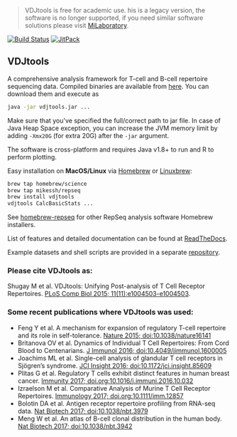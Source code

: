 > VDJtools is free for academic use. his is a legacy version, the software is no longer supported, if you need similar software solutions please visit [MiLaboratory](https://milaboratory.ru/).


[![Build Status](https://travis-ci.org/mikessh/vdjtools.svg?branch=master)](https://travis-ci.org/mikessh/vdjtools)
[![JitPack](https://jitpack.io/v/mikessh/vdjtools.svg)](https://jitpack.io/#mikessh/vdjtools)

## VDJtools

A comprehensive analysis framework for T-cell and B-cell repertoire sequencing data. Compiled binaries are available from [here](https://github.com/mikessh/vdjtools/releases/latest). You can download them and execute as

```bash
java -jar vdjtools.jar ...
```

Make sure that you've specified the full/correct path to jar file. In case of Java Heap Space exception, you can increase the JVM memory limit by adding ``-Xmx20G`` (for extra 20G) after the ``-jar`` argument.

The software is cross-platform and requires Java v1.8+ to run and R to perform plotting.

Easy installation on **MacOS/Linux** via [Homebrew](http://brew.sh/) or [Linuxbrew](http://linuxbrew.sh/):
```bash
brew tap homebrew/science
brew tap mikessh/repseq
brew install vdjtools
vdjtools CalcBasicStats ...
```
See [homebrew-repseq](https://github.com/mikessh/homebrew-repseq) for other RepSeq analysis software Homebrew installers.

List of features and detailed documentation can be found at [ReadTheDocs](http://vdjtools-doc.readthedocs.io).

Example datasets and shell scripts are provided in a separate [repository](https://github.com/mikessh/vdjtools-examples).

### Please cite VDJtools as:

Shugay M et al. VDJtools: Unifying Post-analysis of T Cell Receptor Repertoires. [PLoS Comp Biol 2015; 11(11):e1004503-e1004503](http://journals.plos.org/ploscompbiol/article?id=10.1371/journal.pcbi.1004503).

### Some recent publications where VDJtools was used:

- Feng Y et al. A mechanism for expansion of regulatory T-cell repertoire and its role in self-tolerance. [Nature 2015; doi:10.1038/nature16141](http://www.nature.com/nature/journal/vaop/ncurrent/full/nature16141.html)
- Britanova OV et al. Dynamics of Individual T Cell Repertoires: From Cord Blood to Centenarians. [J Immunol 2016; doi:10.4049/jimmunol.1600005](http://www.jimmunol.org/content/196/12/5005.short)
- Joachims ML et al. Single-cell analysis of glandular T cell receptors in Sjögren’s syndrome. [JCI Insight 2016; doi:10.1172/jci.insight.85609](https://insight.jci.org/articles/view/85609)
- Plitas G et al. Regulatory T cells exhibit distinct features in human breast cancer. [Immunity 2017; doi.org:10.1016/j.immuni.2016.10.032](http://www.sciencedirect.com/science/article/pii/S1074761316304435)
- Izraelson M et al. Comparative Analysis of Murine T Cell Receptor Repertoires. [Immunology 2017; doi.org:10.1111/imm.12857](http://onlinelibrary.wiley.com/doi/10.1111/imm.12857/full)
- Bolotin DA et al. Antigen receptor repertoire profiling from RNA-seq data. [Nat Biotech 2017; doi:10.1038/nbt.3979](https://www.nature.com/articles/nbt.3979)
- Meng W et al. An atlas of B-cell clonal distribution in the human body. [Nat Biotech 2017; doi:10.1038/nbt.3942](https://www.nature.com/articles/nbt.3942)